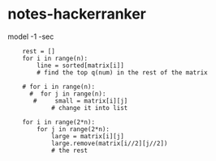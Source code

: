 # notes-hackerranker


model -1 -sec

        rest = []
        for i in range(n):
            line = sorted[matrix[i]]
            # find the top q(num) in the rest of the matrix 
            
        # for i in range(n):
          #  for j in range(n):
           #     small = matrix[i][j]
                # change it into list
                
        for i in range(2*n):
            for j in range(2*n):
                large = matrix[i][j]
                large.remove(matrix[i//2][j//2])
                # the rest

